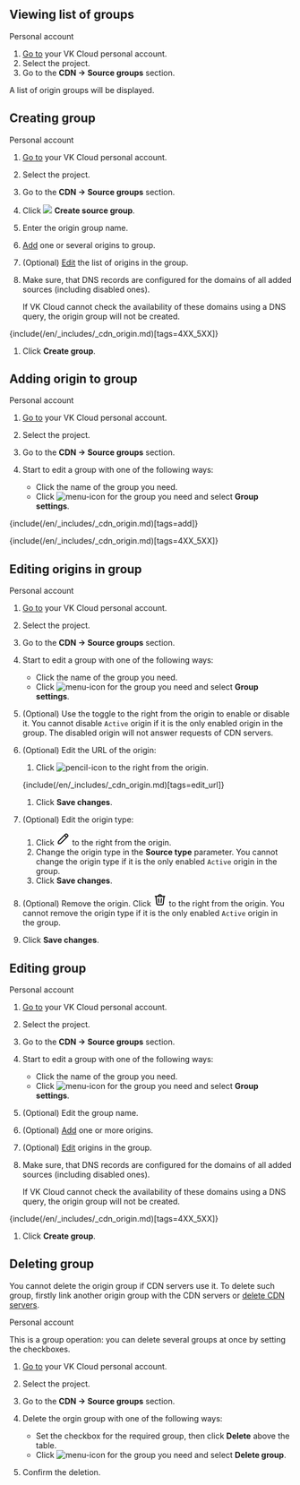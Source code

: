 ## Viewing list of groups

<tabs>
<tablist>
<tab>Personal account</tab>
</tablist>
<tabpanel>

1. [Go to](https://msk.cloud.vk.com/app/en/) your VK Cloud personal account.
1. Select the project.
1. Go to the **CDN → Source groups** section.

A list of origin groups will be displayed.

</tabpanel>
</tabs>

## Creating group

<tabs>
<tablist>
<tab>Personal account</tab>
</tablist>
<tabpanel>

1. [Go to](https://msk.cloud.vk.com/app/en/) your VK Cloud personal account.
1. Select the project.
1. Go to the **CDN → Source groups** section.
1. Click ![ ](/en/assets/plus-icon.svg "inline") **Create source group**.
1. Enter the origin group name.
1. [Add](#adding_origin_to_group) one or several origins to group.
1. (Optional) [Edit](#editing_origins_in_group) the list of origins in the group.
1. Make sure, that DNS records are configured for the domains of all added sources (including disabled ones).

   <warn>

   If VK Cloud cannot check the availability of these domains using a DNS query, the origin group will not be created.

   </warn>

{include(/en/_includes/_cdn_origin.md)[tags=4XX_5XX]}

1. Click **Create group**.

</tabpanel>
</tabs>

## Adding origin to group

<tabs>
<tablist>
<tab>Personal account</tab>
</tablist>
<tabpanel>

1. [Go to](https://msk.cloud.vk.com/app/en/) your VK Cloud personal account.
1. Select the project.
1. Go to the **CDN → Source groups** section.
1. Start to edit a group with one of the following ways:

   - Click the name of the group you need.
   - Click ![menu-icon](/en/assets/menu-icon.svg "inline") for the group you need and select **Group settings**.

{include(/en/_includes/_cdn_origin.md)[tags=add]}

{include(/en/_includes/_cdn_origin.md)[tags=4XX_5XX]}

</tabpanel>
</tabs>

## Editing origins in group

<tabs>
<tablist>
<tab>Personal account</tab>
</tablist>
<tabpanel>

1. [Go to](https://msk.cloud.vk.com/app/en/) your VK Cloud personal account.
1. Select the project.
1. Go to the **CDN → Source groups** section.
1. Start to edit a group with one of the following ways:

   - Click the name of the group you need.
   - Click ![menu-icon](/en/assets/menu-icon.svg "inline") for the group you need and select **Group settings**.

1. (Optional) Use the toggle to the right from the origin to enable or disable it. You cannot disable `Active` origin if it is the only enabled origin in the group. The disabled origin will not answer requests of CDN servers.

1. (Optional) Edit the URL of the origin:

   1. Click ![pencil-icon](/en/assets/pencil-icon.svg "inline") to the right from the origin.

   {include(/en/_includes/_cdn_origin.md)[tags=edit_url]}

   1. Click **Save changes**.

1. (Optional) Edit the origin type:

   1. Click ![pencil-icon](./assets/pencil-icon.svg "inline") to the right from the origin.
   1. Change the origin type in the **Source type** parameter. You cannot change the origin type if it is the only enabled `Active` origin in the group.
   1. Click **Save changes**.

1. (Optional) Remove the origin. Click ![trash-icon](./assets/trash-icon.svg "inline") to the right from the origin. You cannot remove the origin type if it is the only enabled `Active` origin in the group.

1. Click **Save changes**.

</tabpanel>
</tabs>

## Editing group

<tabs>
<tablist>
<tab>Personal account</tab>
</tablist>
<tabpanel>

1. [Go to](https://msk.cloud.vk.com/app/en/) your VK Cloud personal account.
1. Select the project.
1. Go to the **CDN → Source groups** section.
1. Start to edit a group with one of the following ways:

   - Click the name of the group you need.
   - Click ![menu-icon](/en/assets/menu-icon.svg "inline") for the group you need and select **Group settings**.

1. (Optional) Edit the group name.
1. (Optional) [Add](#adding_origin_to_group) one or more origins.
1. (Optional) [Edit](#editing_origins_in_group) origins in the group.
1. Make sure, that DNS records are configured for the domains of all added sources (including disabled ones).

   <warn>

   If VK Cloud cannot check the availability of these domains using a DNS query, the origin group will not be created.

   </warn>

{include(/en/_includes/_cdn_origin.md)[tags=4XX_5XX]}

1. Click **Create group**.

</tabpanel>
</tabs>

## Deleting group

<warn>

You cannot delete the origin group if CDN servers use it. To delete such group, firstly link another origin group with the CDN servers or [delete CDN servers](../delete-resource).

</warn>

<tabs>
<tablist>
<tab>Personal account</tab>
</tablist>
<tabpanel>

This is a group operation: you can delete several groups at once by setting the checkboxes.

1. [Go to](https://msk.cloud.vk.com/app/en/) your VK Cloud personal account.
1. Select the project.
1. Go to the **CDN → Source groups** section.
1. Delete the orgin group with one of the following ways:

   - Set the checkbox for the required group, then click **Delete** above the table.
   - Click ![menu-icon](/en/assets/menu-icon.svg "inline") for the group you need and select **Delete group**.
1. Confirm the deletion.

</tabpanel>
</tabs>
